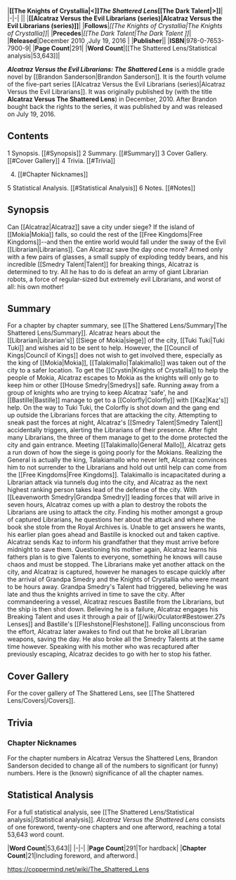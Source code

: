 |**[[The Knights of Crystallia\|<]]*The Shattered Lens*[[The Dark Talent\|>]]**|
|-|-|
||
|**[[Alcatraz Versus the Evil Librarians (series)\|Alcatraz Versus the Evil Librarians (series)]]**|
|**Follows**|*[[The Knights of Crystallia\|The Knights of Crystallia]]*|
|**Precedes**|*[[The Dark Talent\|The Dark Talent ]]*|
|**Released**|December 2010 ,July 19, 2016 |
|**Publisher**||
|**ISBN**|978-0-7653-7900-9|
|**Page Count**|291|
|**Word Count**|[[The Shattered Lens/Statistical analysis\|53,643]]|

***Alcatraz Versus the Evil Librarians: The Shattered Lens*** is a middle grade novel by [[Brandon Sanderson\|Brandon Sanderson]]. It is the fourth volume of the five-part series [[Alcatraz Versus the Evil Librarians (series)\|Alcatraz Versus the Evil Librarians]]. It was originally published by  (with the title **Alcatraz Versus The Shattered Lens**) in December, 2010. After Brandon bought back the rights to the series, it was published by  and was released on July 19, 2016.

## Contents

1 Synopsis. [[#Synopsis]] 
2 Summary. [[#Summary]] 
3 Cover Gallery. [[#Cover Gallery]] 
4 Trivia. [[#Trivia]] 

4. [[#Chapter Nicknames]] 


5 Statistical Analysis. [[#Statistical Analysis]] 
6 Notes. [[#Notes]] 


## Synopsis
Can [[Alcatraz\|Alcatraz]] save a city under siege?
If the island of [[Mokia\|Mokia]] falls, so could the rest of the [[Free Kingdoms\|Free Kingdoms]]--and then the entire world would fall under the sway of the Evil [[Librarian\|Librarians]]. Can Alcatraz save the day once more?
Armed only with a few pairs of glasses, a small supply of exploding teddy bears, and his incredible [[Smedry Talent\|Talent]] for breaking things, Alcatraz is determined to try. All he has to do is defeat an army of giant Librarian robots, a force of regular-sized but extremely evil Librarians, and worst of all: his own mother!

## Summary
For a chapter by chapter summary, see [[The Shattered Lens/Summary\|The Shattered Lens/Summary]].
Alcatraz hears about the [[Librarian\|Librarian's]] [[Siege of Mokia\|siege]] of the city, [[Tuki Tuki\|Tuki Tuki]] and wishes aid to be sent to help. However, the [[Council of Kings\|Council of Kings]] does not wish to get involved there, especially as the king of [[Mokia\|Mokia]], [[Talakimallo\|Talakimallo]] was taken out of the city to a safer location. To get the [[Crystin\|Knights of Crystallia]] to help the people of Mokia, Alcatraz escapes to Mokia as the knights will only go to keep him or other [[House Smedry\|Smedrys]] safe.
Running away from a group of knights who are trying to keep Alcatraz 'safe', he and [[Bastille\|Bastille]] manage to get to a [[Colorfly\|Colorfly]] with [[Kaz\|Kaz's]] help. On the way to Tuki Tuki, the Colorfly is shot down and the gang end up outside the Librarians forces that are attacking the city. Attempting to sneak past the forces at night, Alcatraz's [[Smedry Talent\|Smedry Talent]] accidentally triggers, alerting the Librarians of their presence. After fight many Librarians, the three of them manage to get to the dome protected the city and gain entrance.
Meeting [[Talakimallo\|General Mallo]], Alcatraz gets a run down of how the siege is going poorly for the Mokians. Realizing the General is actually the king, Talakiamallo who never left, Alcatraz convinces him to not surrender to the Librarians and hold out until help can come from the [[Free Kingdoms\|Free Kingdoms]].
Talakimallo is incapacitated during a Librarian attack via tunnels dug into the city, and Alcatraz as the next highest ranking person takes lead of the defense of the city. With [[Leavenworth Smedry\|Grandpa Smedry]] leading forces that will arive in seven hours, Alcatraz comes up with a plan to destroy the robots the Librarians are using to attack the city.
Finding his mother amongst a group of captured Librarians, he questions her about the attack and where the book she stole from the Royal Archives is. Unable to get answers he wants, his earlier plan goes ahead and Bastille is knocked out and taken captive. Alcatraz sends Kaz to inform his grandfather that they must arrive before midnight to save them.
Questioning his mother again, Alcatraz learns his fathers plan is to give Talents to everyone, something he knows will cause chaos and must be stopped. The Librarians make yet another attack on the city, and Alcatraz is captured, however he manages to escape quickly after the arrival of Grandpa Smedry and the Knights of Crystallia who were meant to be hours away. Grandpa Smedry's Talent had triggered, believing he was late and thus the knights arrived in time to save the city.
After commandeering a vessel, Alcatraz rescues Bastille from the Librarians, but the ship is then shot down. Believing he is a failure, Alcatraz engages his Breaking Talent and uses it through a pair of [[/wiki/Oculator#Bestower.27s Lenses]] and Bastille's [[Fleshstone\|Fleshstone]]. Falling unconscious from the effort, Alcatraz later awakes to find out that he broke all Librarian weapons, saving the day. He also broke all the Smedry Talents at the same time however. Speaking with his mother who was recaptured after previously escaping, Alcatraz decides to go with her to stop his father.

## Cover Gallery
 
For the cover gallery of The Shattered Lens, see [[The Shattered Lens/Covers\|/Covers]].
## Trivia
### Chapter Nicknames
For the chapter numbers in Alcatraz Versus the Shattered Lens, Brandon Sanderson decided to change all of the numbers to significant (or funny) numbers. Here is the (known) significance of all the chapter names.


## Statistical Analysis
For a full statistical analysis, see [[The Shattered Lens/Statistical analysis\|/Statistical analysis]].
*Alcatraz Versus the Shattered Lens* consists of one foreword, twenty-one chapters and one afterword, reaching a total 53,643 word count.

|**Word Count**|53,643||
|-|-|
|**Page Count**|291|Tor hardback|
|**Chapter Count**|21|Including foreword, and afterword.|



https://coppermind.net/wiki/The_Shattered_Lens